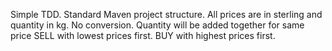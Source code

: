 Simple TDD.
Standard Maven project structure.
All prices are in sterling and quantity in kg. No conversion.
Quantity will be added together for same price
SELL with lowest prices first.
BUY with highest prices first.
